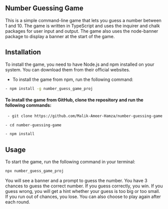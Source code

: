 ## Number Guessing Game

This is a simple command-line game that lets you guess a number between 1 and 10. The game is written in TypeScript and uses the inquirer and chalk packages for user input and output. The game also uses the node-banner package to display a banner at the start of the game.

## Installation

To install the game, you need to have Node.js and npm installed on your system. You can download them from their official websites.
 - To install the game from npm, run the following command:

 ```bash
 - npm install -g number_guess_game_proj
```


#### To install the game from GitHub, clone the repository and run the following commands:

```bash
 - git clone https://github.com/Malik-Ameer-Hamza/number-guessing-game.git
 ```
 
 ```bash
 - cd number-guessing-game
 ```

 ```bash
 - npm install
 ```


## Usage

To start the game, run the following command in your terminal:

```bash
npx number_guess_game_proj
```

You will see a banner and a prompt to guess the number. You have 3 chances to guess the correct number. If you guess correctly, you win. If you guess wrong, you will get a hint whether your guess is too big or too small. If you run out of chances, you lose. You can also choose to play again after each round.
